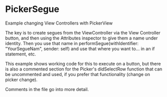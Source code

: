 # PickerSegue
Example changing View Controllers with PickerView

The key is to create segues from the ViewController via the View Controller button, and then using the Attributes inspector to give them a name under identity. Then you use that name in performSegue(withIdentifier: "YourSegueNam", sender: self)  and use that where you want to... in an if statement, etc.

This example shows working code for this to execute on a button, but there is also a commented section for the Picker's didSelectRow function that can be uncommented and used, if you prefer that functionality (change on picker change).

Comments in the file go into more detail.
